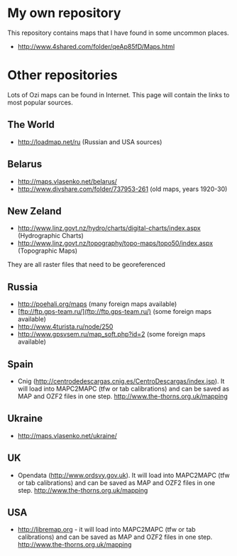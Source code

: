 # My own repository #
This repository contains maps that I have found in some uncommon places.

  * http://www.4shared.com/folder/qeAp85fD/Maps.html

# Other repositories #
Lots of Ozi maps can be found in Internet. This page will contain the links to most popular sources.

## The World ##
  * http://loadmap.net/ru (Russian and USA sources)

## Belarus ##

  * http://maps.vlasenko.net/belarus/
  * http://www.divshare.com/folder/737953-261 (old maps, years 1920-30)

## New Zeland ##

  * http://www.linz.govt.nz/hydro/charts/digital-charts/index.aspx (Hydrographic Charts)
  * http://www.linz.govt.nz/topography/topo-maps/topo50/index.aspx (Topographic Maps)

They are all raster files that need to be georeferenced

## Russia ##

  * http://poehali.org/maps (many foreign maps available)
  * [ftp://ftp.gps-team.ru/](ftp://ftp.gps-team.ru/) (some foreign maps available)
  * http://www.4turista.ru/node/250
  * http://www.gpsvsem.ru/map_soft.php?id=2 (some foreign maps available)

## Spain ##

  * Cnig (http://centrodedescargas.cnig.es/CentroDescargas/index.jsp).  It will load into MAPC2MAPC (tfw or tab calibrations) and can be saved as MAP and OZF2 files in one step. http://www.the-thorns.org.uk/mapping

## Ukraine ##

  * http://maps.vlasenko.net/ukraine/

## UK ##

  * Opendata (http://www.ordsvy.gov.uk). It will load into MAPC2MAPC (tfw or tab calibrations) and can be saved as MAP and OZF2 files in one step. http://www.the-thorns.org.uk/mapping

## USA ##

  * http://libremap.org -  it will load into MAPC2MAPC (tfw or tab calibrations) and can be saved as MAP and OZF2 files in one step. http://www.the-thorns.org.uk/mapping